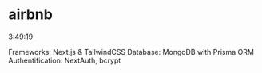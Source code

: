 # airbnb
3:49:19

Frameworks: Next.js & TailwindCSS
Database: MongoDB with Prisma ORM
Authentification: NextAuth, bcrypt
